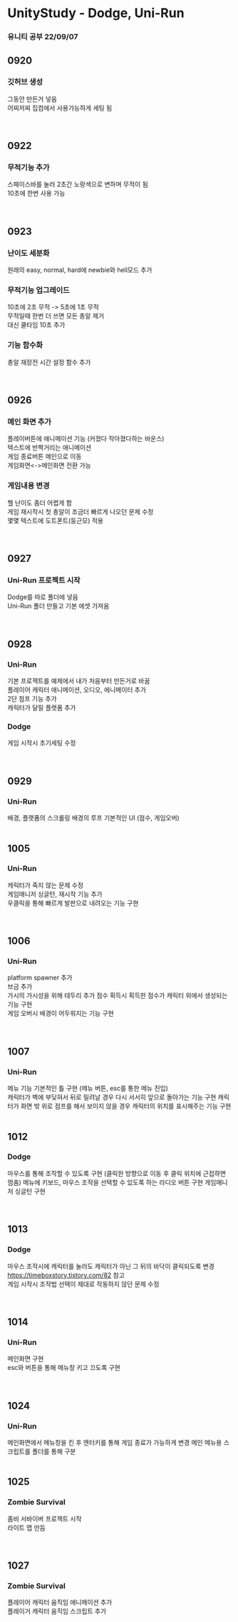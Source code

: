 # UnityStudy - Dodge, Uni-Run

### 유니티 공부 22/09/07
  
  
## 0920  
### 깃허브 생성  
그동안 만든거 넣음  
어찌저찌 집컴에서 사용가능하게 세팅 됨  
<br>
<br>
## 0922  
### 무적기능 추가  
스페이스바를 눌러 2초간 노랑색으로 변하며 무적이 됨  
10초에 한번 사용 가능  
<br>
<br>
## 0923  
### 난이도 세분화
원래의 easy, normal, hard에 newbie와 hell모드 추가  
### 무적기능 업그레이드  
10초에 2초 무적 -> 5초에 1초 무적  
무적일때 한번 더 쓰면 모든 총알 제거  
대신 쿨타임 10초 추가  
### 기능 함수화  
총알 재장전 시간 설정 함수 추가  
<br>
<br>
## 0926
### 메인 화면 추가  
플레이버튼에 애니메이션 기능 (커졌다 작아졌다하는 바운스)  
텍스트에 반짝거리는 애니메이션  
게임 종료버튼 메인으로 이동  
게임화면<->메인화면 전환 가능  
### 게임내용 변경  
헬 난이도 좀더 어렵게 함  
게임 재시작시 첫 총알이 조금더 빠르게 나오던 문제 수정  
몇몇 텍스트에 도트폰트(둥근모) 적용  
<br>
<br>
## 0927
### Uni-Run 프로젝트 시작
Dodge를 따로 폴더에 넣음  
Uni-Run 폴더 만들고 기본 에셋 가져옴  
<br>
<br>
## 0928
### Uni-Run
기본 프로젝트를 예제에서 내가 처음부터 만든거로 바꿈  
플레이어 캐릭터 애니메이션, 오디오, 에니메이터 추가  
2단 점프 기능 추가  
캐릭터가 달릴 플랫폼 추가  
### Dodge
게임 시작시 초기세팅 수정  
<br>
<br>
## 0929
### Uni-Run  
배경, 플랫폼의 스크롤링
배경의 루프
기본적인 UI (점수, 게임오버)
<br>
<br>
## 1005
### Uni-Run
캐릭터가 죽지 않는 문제 수정  
게임매니저 싱글턴, 재시작 기능 추가  
우클릭을 통해 빠르게 발판으로 내려오는 기능 구현  
<br>
<br>
## 1006
### Uni-Run
platform spawner 추가  
브금 추가  
가시의 가시성을 위해 테두리 추가
점수 획득시 획득한 점수가 캐릭터 위에서 생성되는 기능 구현  
게임 오버시 배경이 어두워지는 기능 구현  
<br>
<br>
## 1007
### Uni-Run
메뉴 기능 기본적인 틀 구현 (메뉴 버튼, esc를 통한 메뉴 진입)  
캐릭터가 벽에 부딪혀서 뒤로 밀려날 경우 다시 서서히 앞으로 돌아가는 기능 구현
캐릭터가 화면 밖 위로 점프를 해서 보이지 않을 경우 캐릭터의 위치를 표시해주는 기능 구현
<br>
<br>
## 1012
### Dodge
마우스를 통해 조작할 수 있도록 구현 (클릭한 방향으로 이동 후 클릭 위치에 근접하면 멈춤)
메뉴에 키보드, 마우스 조작을 선택할 수 있도록 하는 라디오 버튼 구현
게임매니저 싱글턴 구현  
<br>
<br>
## 1013
### Dodge
마우스 조작시에 캐릭터를 눌러도 캐릭터가 아닌 그 뒤의 바닥이 클릭되도록 변경  
https://timeboxstory.tistory.com/82 참고  
게임 시작시 조작법 선택이 제대로 작동하지 않던 문제 수정  
<br>
<br>
## 1014
### Uni-Run
메인화면 구현  
esc와 버튼을 통해 메뉴창 키고 끄도록 구현  
<br>
<br>
## 1024
### Uni-Run
메인화면에서 메뉴창을 킨 후 엔터키를 통해 게임 종료가 가능하게 변경
메인 메뉴용 스크립트를 폴더를 통해 구분
<br>
<br>
## 1025
### Zombie Survival
좀비 서바이버 프로젝트 시작  
라이트 맵 만듬  
<br>
<br>
## 1027
### Zombie Survival
플레이어 캐릭터 움직임 애니메이션 추가  
플레이거 캐릭터 움직임 스크립트 추가  
